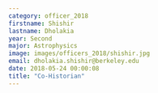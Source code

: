 ```yaml
---
category: officer_2018
firstname: Shishir
lastname: Dholakia
year: Second
major: Astrophysics
image: images/officers_2018/shishir.jpg
email: dholakia.shishir@berkeley.edu
date: 2018-05-24 00:00:08
title: "Co-Historian"
---
```


